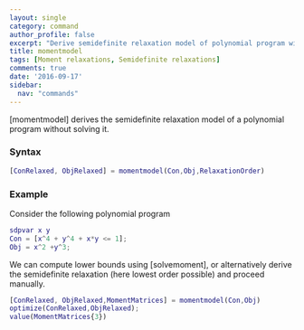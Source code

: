 ```yaml
---
layout: single
category: command
author_profile: false
excerpt: "Derive semidefinite relaxation model of polynomial program without solving it"
title: momentmodel
tags: [Moment relaxations, Semidefinite relaxations]
comments: true
date: '2016-09-17'
sidebar:
  nav: "commands"
---
```


[momentmodel] derives the semidefinite relaxation model of a polynomial program without solving it.

### Syntax

````matlab
[ConRelaxed, ObjRelaxed] = momentmodel(Con,Obj,RelaxationOrder)
````

### Example

Consider the following polynomial program

````matlab
sdpvar x y
Con = [x^4 + y^4 + x*y <= 1];
Obj = x^2 +y^3;
````

We can compute lower bounds using [solvemoment], or alternatively derive the semidefinite relaxation (here lowest order possible) and proceed manually.

````matlab
[ConRelaxed, ObjRelaxed,MomentMatrices] = momentmodel(Con,Obj)
optimize(ConRelaxed,ObjRelaxed);
value(MomentMatrices{3})
````





